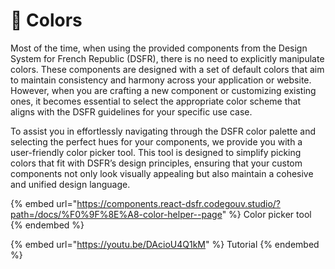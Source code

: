 # 🎨 Colors

Most of the time, when using the provided components from the Design System for French Republic (DSFR), there is no need to explicitly manipulate colors. These components are designed with a set of default colors that aim to maintain consistency and harmony across your application or website. However, when you are crafting a new component or customizing existing ones, it becomes essential to select the appropriate color scheme that aligns with the DSFR guidelines for your specific use case.

To assist you in effortlessly navigating through the DSFR color palette and selecting the perfect hues for your components, we provide you with a user-friendly color picker tool. This tool is designed to simplify picking colors that fit with DSFR’s design principles, ensuring that your custom components not only look visually appealing but also maintain a cohesive and unified design language.

{% embed url="https://components.react-dsfr.codegouv.studio/?path=/docs/%F0%9F%8E%A8-color-helper--page" %}
Color picker tool
{% endembed %}

{% embed url="https://youtu.be/DAcioU4Q1kM" %}
Tutorial
{% endembed %}
